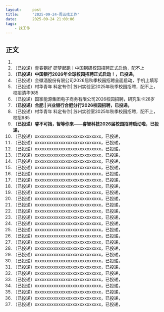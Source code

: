 ```yaml
---
layout:     post
title:      "2025-09-24-周五找工作"
date:       2025-09-24 21:00:06
tags:
    - 找工作
---
```







## 正文

1. 
1. （已投递）青春钢好 研梦起跑｜中国钢研校园招聘正式启动，配不上
1. **（已投递）中国银行2026年全球校园招聘正式启动！，已投递，**
1. （已投递）金徽酒股份有限公司2026届秋季校园招聘全面启动，手机上填写
1. （已投递）材华青年 料定有你| 苏州实验室2025年秋季校园招聘，配不上，校招清华985
1. （已投递）国家能源集团电子商务有限公司2026校园招聘，研究生卡28岁
1. **（已投递）合肥 | 兴业银行合肥分行2026校园招聘，已投递，**
1. （已投递）材华青年 料定有你| 苏州实验室2025年秋季校园招聘，配不上，校招985
1. **（已投递）睿不可挡，智等你来——睿智科技2026届校园招聘启动啦，已投递，**
1. （已投递）xxxxxxxxxxxxxxxxxxxxxxxxxxxx，已投递，
1. （已投递）xxxxxxxxxxxxxxxxxxxxxxxxxxxx，已投递，
1. （已投递）xxxxxxxxxxxxxxxxxxxxxxxxxxxx，已投递，
1. （已投递）xxxxxxxxxxxxxxxxxxxxxxxxxxxx，已投递，
1. （已投递）xxxxxxxxxxxxxxxxxxxxxxxxxxxx，已投递，
1. （已投递）xxxxxxxxxxxxxxxxxxxxxxxxxxxx，已投递，
1. （已投递）xxxxxxxxxxxxxxxxxxxxxxxxxxxx，已投递，
1. （已投递）xxxxxxxxxxxxxxxxxxxxxxxxxxxx，已投递，
1. （已投递）xxxxxxxxxxxxxxxxxxxxxxxxxxxx，已投递，
1. （已投递）xxxxxxxxxxxxxxxxxxxxxxxxxxxx，已投递，
1. （已投递）xxxxxxxxxxxxxxxxxxxxxxxxxxxx，已投递，
1. （已投递）xxxxxxxxxxxxxxxxxxxxxxxxxxxx，已投递，
1. （已投递）xxxxxxxxxxxxxxxxxxxxxxxxxxxx，已投递，
1. （已投递）xxxxxxxxxxxxxxxxxxxxxxxxxxxx，已投递，
1. （已投递）xxxxxxxxxxxxxxxxxxxxxxxxxxxx，已投递，
1. （已投递）xxxxxxxxxxxxxxxxxxxxxxxxxxxx，已投递，
1. （已投递）xxxxxxxxxxxxxxxxxxxxxxxxxxxx，已投递，
1. （已投递）xxxxxxxxxxxxxxxxxxxxxxxxxxxx，已投递，
1. （已投递）xxxxxxxxxxxxxxxxxxxxxxxxxxxx，已投递，
1. （已投递）xxxxxxxxxxxxxxxxxxxxxxxxxxxx，已投递，
1. （已投递）xxxxxxxxxxxxxxxxxxxxxxxxxxxx，已投递，
1. （已投递）xxxxxxxxxxxxxxxxxxxxxxxxxxxx，已投递，
1. （已投递）xxxxxxxxxxxxxxxxxxxxxxxxxxxx，已投递，
1. （已投递）xxxxxxxxxxxxxxxxxxxxxxxxxxxx，已投递，
1. （已投递）xxxxxxxxxxxxxxxxxxxxxxxxxxxx，已投递，
1. （已投递）xxxxxxxxxxxxxxxxxxxxxxxxxxxx，已投递，
1. （已投递）xxxxxxxxxxxxxxxxxxxxxxxxxxxx，已投递，
1. （已投递）xxxxxxxxxxxxxxxxxxxxxxxxxxxx，已投递，















